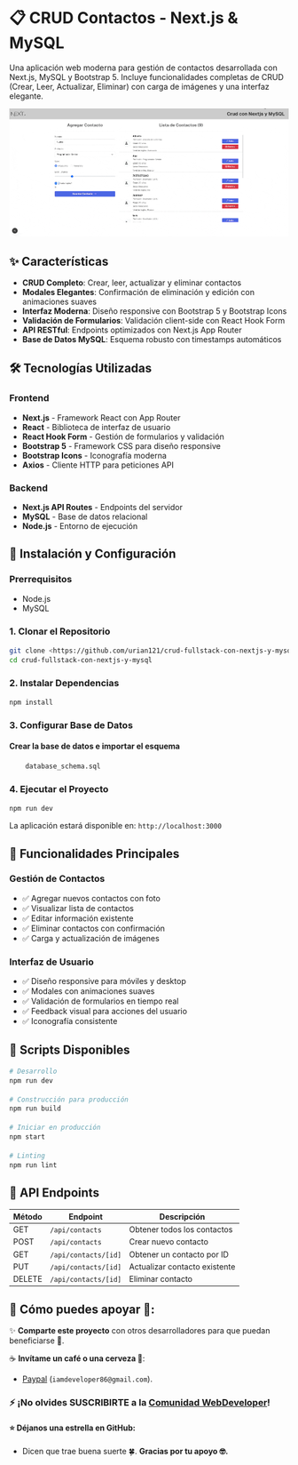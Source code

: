 # 📋 CRUD Contactos - Next.js & MySQL

Una aplicación web moderna para gestión de contactos desarrollada con Next.js, MySQL y Bootstrap 5. Incluye funcionalidades completas de CRUD (Crear, Leer, Actualizar, Eliminar) con carga de imágenes y una interfaz elegante.

![demo](https://raw.githubusercontent.com/urian121/imagenes-proyectos-github/refs/heads/master/crud-fullstack-nextjs-mysql.gif)

## ✨ Características

- **CRUD Completo**: Crear, leer, actualizar y eliminar contactos
- **Modales Elegantes**: Confirmación de eliminación y edición con animaciones suaves
- **Interfaz Moderna**: Diseño responsive con Bootstrap 5 y Bootstrap Icons
- **Validación de Formularios**: Validación client-side con React Hook Form
- **API RESTful**: Endpoints optimizados con Next.js App Router
- **Base de Datos MySQL**: Esquema robusto con timestamps automáticos

## 🛠️ Tecnologías Utilizadas

### Frontend
- **Next.js** - Framework React con App Router
- **React** - Biblioteca de interfaz de usuario
- **React Hook Form** - Gestión de formularios y validación
- **Bootstrap 5** - Framework CSS para diseño responsive
- **Bootstrap Icons** - Iconografía moderna
- **Axios** - Cliente HTTP para peticiones API

### Backend
- **Next.js API Routes** - Endpoints del servidor
- **MySQL** - Base de datos relacional
- **Node.js** - Entorno de ejecución


## 🚀 Instalación y Configuración

### Prerrequisitos
- Node.js
- MySQL

### 1. Clonar el Repositorio
```bash
git clone <https://github.com/urian121/crud-fullstack-con-nextjs-y-mysql.git>
cd crud-fullstack-con-nextjs-y-mysql
```

### 2. Instalar Dependencias
```bash
npm install
```

### 3. Configurar Base de Datos

#### Crear la base de datos e importar el esquema
```bash
    database_schema.sql
```

### 4. Ejecutar el Proyecto
```bash
npm run dev
```

La aplicación estará disponible en: `http://localhost:3000`


## 🎯 Funcionalidades Principales

### Gestión de Contactos
- ✅ Agregar nuevos contactos con foto
- ✅ Visualizar lista de contactos
- ✅ Editar información existente
- ✅ Eliminar contactos con confirmación
- ✅ Carga y actualización de imágenes

### Interfaz de Usuario
- ✅ Diseño responsive para móviles y desktop
- ✅ Modales con animaciones suaves
- ✅ Validación de formularios en tiempo real
- ✅ Feedback visual para acciones del usuario
- ✅ Iconografía consistente

## 🔧 Scripts Disponibles

```bash
# Desarrollo
npm run dev

# Construcción para producción
npm run build

# Iniciar en producción
npm start

# Linting
npm run lint
```

## 📝 API Endpoints

| Método | Endpoint | Descripción |
|--------|----------|-------------|
| GET | `/api/contacts` | Obtener todos los contactos |
| POST | `/api/contacts` | Crear nuevo contacto |
| GET | `/api/contacts/[id]` | Obtener un contacto por ID |
| PUT | `/api/contacts/[id]` | Actualizar contacto existente |
| DELETE | `/api/contacts/[id]` | Eliminar contacto |


## 🙌 Cómo puedes apoyar 📢:

✨ **Comparte este proyecto** con otros desarrolladores para que puedan beneficiarse 📢.

☕ **Invítame un café o una cerveza 🍺**:
   - [Paypal](https://www.paypal.me/iamdeveloper86) (`iamdeveloper86@gmail.com`).

### ⚡ ¡No olvides SUSCRIBIRTE a la [Comunidad WebDeveloper](https://www.youtube.com/WebDeveloperUrianViera?sub_confirmation=1)!


#### ⭐ **Déjanos una estrella en GitHub**:
   - Dicen que trae buena suerte 🍀.
**Gracias por tu apoyo 🤓.**